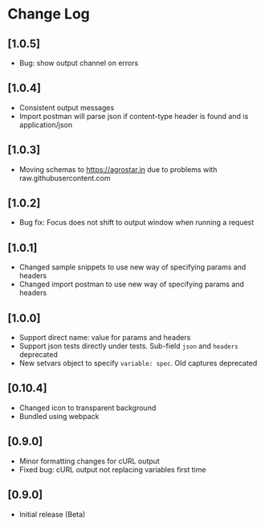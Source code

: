# Change Log

## [1.0.5]
- Bug: show output channel on errors

## [1.0.4]
- Consistent output messages
- Import postman will parse json if content-type header is found and is application/json

## [1.0.3]
- Moving schemas to https://agrostar.in due to problems with raw.githubusercontent.com

## [1.0.2]
- Bug fix: Focus does not shift to output window when running a request

## [1.0.1]
- Changed sample snippets to use new way of specifying params and headers
- Changed import postman to use new way of specifying params and headers

## [1.0.0]
- Support direct name: value for params and headers
- Support json tests directly under tests. Sub-field `json` and `headers` deprecated
- New setvars object to specify `variable: spec`. Old captures deprecated

## [0.10.4]
- Changed icon to transparent background
- Bundled using webpack

## [0.9.0]
- Minor formatting changes for cURL output
- Fixed bug: cURL output not replacing variables first time

## [0.9.0]
- Initial release (Beta)

